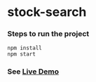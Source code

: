 
# stock-search
### Steps to run the project
```
npm install
npm start
```

### See [Live Demo](http://binitrai.github.io/stock-search) 